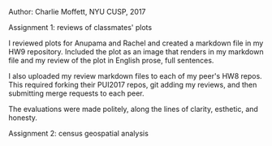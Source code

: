 Author: Charlie Moffett, NYU CUSP, 2017

Assignment 1: reviews of classmates' plots

I reviewed plots for Anupama and Rachel and created a markdown file in my HW9 repository. Included the plot as an image that renders in my markdown file and my review of the plot in English prose, full sentences.

I also uploaded my review markdown files to each of my peer's HW8 repos. This required forking their PUI2017 repos, git adding my reviews, and then submitting merge requests to each peer.

The evaluations were made politely, along the lines of clarity, esthetic, and honesty.

Assignment 2: census geospatial analysis
